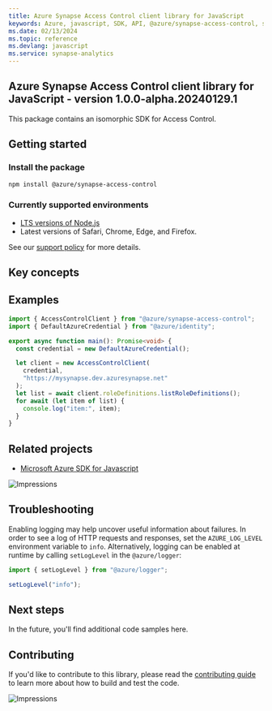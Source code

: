 ```yaml
---
title: Azure Synapse Access Control client library for JavaScript
keywords: Azure, javascript, SDK, API, @azure/synapse-access-control, synapse-analytics
ms.date: 02/13/2024
ms.topic: reference
ms.devlang: javascript
ms.service: synapse-analytics
---
```

## Azure Synapse Access Control client library for JavaScript - version 1.0.0-alpha.20240129.1 


This package contains an isomorphic SDK for Access Control.

## Getting started

### Install the package

```bash
npm install @azure/synapse-access-control
```

### Currently supported environments

- [LTS versions of Node.js](https://github.com/nodejs/release#release-schedule)
- Latest versions of Safari, Chrome, Edge, and Firefox.

See our [support policy](https://github.com/Azure/azure-sdk-for-js/blob/main/SUPPORT.md) for more details.

## Key concepts

## Examples

```ts
import { AccessControlClient } from "@azure/synapse-access-control";
import { DefaultAzureCredential } from "@azure/identity";

export async function main(): Promise<void> {
  const credential = new DefaultAzureCredential();

  let client = new AccessControlClient(
    credential,
    "https://mysynapse.dev.azuresynapse.net"
  );
  let list = await client.roleDefinitions.listRoleDefinitions();
  for await (let item of list) {
    console.log("item:", item);
  }
}
```

## Related projects

- [Microsoft Azure SDK for Javascript](https://github.com/Azure/azure-sdk-for-js)

![Impressions](https://azure-sdk-impressions.azurewebsites.net/api/impressions/azure-sdk-for-js%2Fsdk%2Fcdn%2Farm-cdn%2FREADME.png)

## Troubleshooting

Enabling logging may help uncover useful information about failures. In order to see a log of HTTP requests and responses, set the `AZURE_LOG_LEVEL` environment variable to `info`. Alternatively, logging can be enabled at runtime by calling `setLogLevel` in the `@azure/logger`:

```javascript
import { setLogLevel } from "@azure/logger";

setLogLevel("info");
```

## Next steps

In the future, you'll find additional code samples here.

## Contributing

If you'd like to contribute to this library, please read the [contributing guide](https://github.com/Azure/azure-sdk-for-js/blob/main/CONTRIBUTING.md) to learn more about how to build and test the code.

![Impressions](https://azure-sdk-impressions.azurewebsites.net/api/impressions/azure-sdk-for-js%2Fsdk%2Fkeyvault%2Fkeyvault-keys%2FREADME.png)

